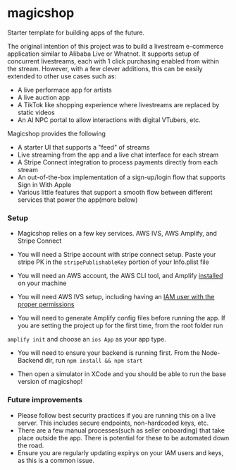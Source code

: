 # magicshop
Starter template for building apps of the future.

The original intention of this project was to build a livestream e-commerce application similar to Alibaba Live or Whatnot. It supports setup of concurrent livestreams, each with 1 click purchasing enabled from within the stream. However, with a few clever additions, this can be easily extended to other use cases such as: 

- A live performace app for artists
- A live auction app
- A TikTok like shopping experience where livestreams are replaced by static videos
- An AI NPC portal to allow interactions with digital VTubers, etc.

Magicshop provides the following 

- A starter UI that supports a "feed" of streams 
- Live streaming from the app and a live chat interface for each stream 
- A Stripe Connect integration to process payments directly from each stream
- An out-of-the-box implementation of a sign-up/login flow that supports Sign in With Apple
- Various little features that support a smooth flow between different services that power the app(more below)

### Setup

- Magicshop relies on a few key services. AWS IVS, AWS Amplify, and Stripe Connect
- You will need a Stripe account with stripe connect setup. Paste your stripe PK in the `stripePublishableKey` portion of your Info.plist file
- You will need an AWS account, the AWS CLI tool, and Amplify [installed](https://aws.amazon.com/getting-started/hands-on/build-ios-app-amplify/module-two/) on your machine
- You will need AWS IVS setup, including having an [IAM user with the proper permissions](https://docs.aws.amazon.com/ivs/latest/LowLatencyUserGuide/getting-started.html)

- You will need to generate Amplify config files before running the app. If you are setting the project up for the first time, from the root folder run 

`amplify init` and choose an `ios App` as your app type. 

- You will need to ensure your backend is running first. From the Node-Backend dir, run `npm install && npm start`

- Then open a simulator in XCode and you should be able to run the base version of magicshop!


### Future improvements 

- Please follow best security practices if you are running this on a live server. This includes secure endpoints, non-hardcoded keys, etc.
- There are a few manual processes(such as seller onboarding) that take place outside the app. There is potential for these to be automated down the road.
- Ensure you are regularly updating expirys on your IAM users and keys, as this is a common issue.
